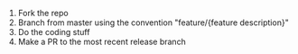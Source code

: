 1. Fork the repo
2. Branch from master using the convention "feature/{feature description}"
3. Do the coding stuff
4. Make a PR to the most recent release branch